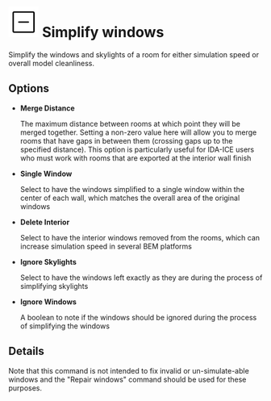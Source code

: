 # ![](../../.gitbook/assets/simplify-windows.svg) Simplify windows

Simplify the windows and skylights of a room for either simulation speed or overall model cleanliness.

## Options

* **Merge Distance**

  The maximum distance between rooms at which point they will be merged together. Setting a non-zero value here will allow you to merge rooms that have gaps in between them (crossing gaps up to the specified distance). This option is particularly useful for IDA-ICE users who must work with rooms that are exported at the interior wall finish

* **Single Window**

  Select to have the windows simplified to a single window within the center of each wall, which matches the overall area of the original windows

* **Delete Interior**

  Select to have the interior windows removed from the rooms, which can increase simulation speed in several BEM platforms

* **Ignore Skylights**

  Select to have the windows left exactly as they are during the process of simplifying skylights

* **Ignore Windows**

  A boolean to note if the windows should be ignored during the process of simplifying the windows

## Details

Note that this command is not intended to fix invalid or un-simulate-able windows and the "Repair windows" command should be used for these purposes.